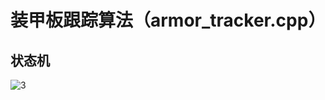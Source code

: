 # 装甲板跟踪算法（armor_tracker.cpp）
## 状态机
![3](https://github.com/user-attachments/assets/77824798-1752-4775-b10f-ea04419e886b)


